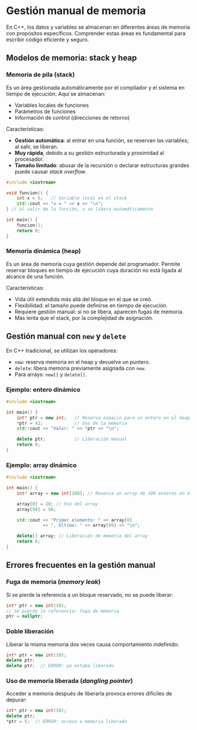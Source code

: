 # Gestión manual de memoria

En C++, los datos y variables se almacenan en diferentes áreas de memoria con propósitos específicos. Comprender estas áreas es fundamental para escribir código eficiente y seguro.

## Modelos de memoria: stack y heap

### Memoria de pila (stack)

Es un área gestionada automáticamente por el compilador y el sistema en tiempo de ejecución. Aquí se almacenan:

* Variables locales de funciones
* Parámetros de funciones
* Información de control (direcciones de retorno)

Características:

* **Gestión automática**: al entrar en una función, se reservan las variables; al salir, se liberan.
* **Muy rápida**, debido a su gestión estructurada y proximidad al procesador.
* **Tamaño limitado**: abusar de la recursión o declarar estructuras grandes puede causar *stack overflow*.

```cpp
#include <iostream>

void funcion() {
    int x = 5;   // Variable local en el stack
    std::cout << "x = " << x << "\n";
} // al salir de la función, x se libera automáticamente

int main() {
    funcion();
    return 0;
}
```

### Memoria dinámica (heap)

Es un área de memoria cuya gestión depende del programador. Permite reservar bloques en tiempo de ejecución cuya duración no está ligada al alcance de una función.

Características:

* Vida útil extendida más allá del bloque en el que se creó.
* Flexibilidad: el tamaño puede definirse en tiempo de ejecución.
* Requiere gestión manual: si no se libera, aparecen fugas de memoria.
* Más lenta que el stack, por la complejidad de asignación.

## Gestión manual con `new` y `delete`

En C++ tradicional, se utilizan los operadores:

* `new`: reserva memoria en el heap y devuelve un puntero.
* `delete`: libera memoria previamente asignada con `new`.
* Para arrays: `new[]` y `delete[]`.

### Ejemplo: entero dinámico

```cpp
#include <iostream>

int main() {
    int* ptr = new int;   // Reserva espacio para un entero en el heap
    *ptr = 42;            // Uso de la memoria
    std::cout << "Valor: " << *ptr << "\n";

    delete ptr;           // Liberación manual
    return 0;
}
```

### Ejemplo: array dinámico

```cpp
#include <iostream>

int main() {
    int* array = new int[100]; // Reserva un array de 100 enteros en el heap

    array[0] = 10; // Uso del array
    array[99] = 50;

    std::cout << "Primer elemento: " << array[0] 
              << ", Último: " << array[99] << "\n";

    delete[] array; // Liberación de memoria del array
    return 0;
}
```

## Errores frecuentes en la gestión manual

### Fuga de memoria (*memory leak*)

Si se pierde la referencia a un bloque reservado, no se puede liberar:

```cpp
int* ptr = new int(10);
// Se pierde la referencia: fuga de memoria
ptr = nullptr;
```

### Doble liberación

Liberar la misma memoria dos veces causa comportamiento indefinido:

```cpp
int* ptr = new int(10);
delete ptr;
delete ptr;  // ERROR: ya estaba liberado
```

### Uso de memoria liberada (*dangling pointer*)

Acceder a memoria después de liberarla provoca errores difíciles de depurar:

```cpp
int* ptr = new int(10);
delete ptr;
*ptr = 5;  // ERROR: acceso a memoria liberada
```

